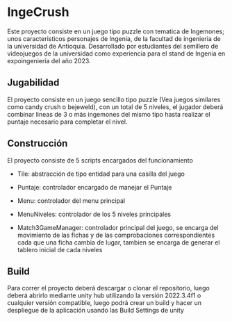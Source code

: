 
# IngeCrush

Este proyecto consiste en un juego tipo puzzle con tematica de Ingemones; unos caracteristicos personajes de Ingenia, de la facultad de ingenieria de la universidad de Antioquia. Desarrollado por estudiantes del semillero de  videojuegos de la universidad como experiencia para el stand de Ingenia en expoingeniería del año 2023.


## Jugabilidad

El proyecto consiste en un juego sencillo tipo puzzle (Vea juegos similares como candy crush o bejeweld), con un total de 5 niveles, el jugador deberá combinar lineas de 3 o más ingemones del mismo tipo hasta realizar el puntaje necesario para completar el nivel.






## Construcción

El proyecto consiste de 5 scripts encargados del funcionamiento

- Tile: abstracción de tipo entidad para una casilla del juego

- Puntaje: controlador encargado de manejar  el Puntaje

- Menu:  controlador  del menu principal

- MenuNiveles:  controlador de los 5 niveles principales

- Match3GameManager: controlador principal del juego, se encarga del movimiento de las fichas y de las comprobaciones correspondientes cada que una ficha cambia de lugar, tambien se encarga de generar el tablero inicial de cada niveles

## Build

Para correr el proyecto deberá descargar o clonar el repositorio, luego deberá abrirlo mediante unity hub utilizando la versión 
2022.3.4f1 o cualquier versión compatible, luego podrá crear un build y hacer un despliegue de la aplicación usando las Build Settings de unity

